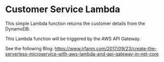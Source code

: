 # Customer Service Lambda 

This simple Lambda function returns the customer details from the DynamoDB.

This Lambda function will be triggered by the AWS API Gateway. 

See the following Blog:
https://www.irfanm.com/2017/09/23/create-the-serverless-microservice-with-aws-lambda-and-api-gateway-in-net-core

